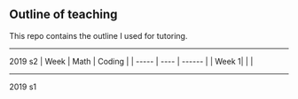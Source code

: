 ## Outline of teaching 

This repo contains the outline I used for tutoring. 

___
2019 s2 
| Week  | Math | Coding |
| ----- | ---- | ------ |
| Week 1|      |        |

___ 
2019 s1 

